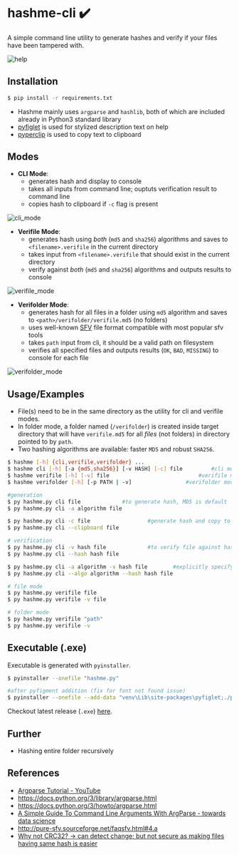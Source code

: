 # hashme-cli ✔️
A simple command line utility to generate hashes and verify if your files have been tampered with.

![help](https://i.imgur.com/e1bugQJ.png)

## Installation
```sh
$ pip install -r requirements.txt
```
- Hashme mainly uses `argparse` and `hashlib`, both of which are included already in Python3 standard library
- [pyfiglet](https://pypi.org/project/pyfiglet/0.7/) is used for stylized description text on help
- [pyperclip](https://pypi.org/project/pyperclip/) is used to copy text to clipboard

## Modes
- **CLI Mode**: 
	- generates hash and display to console
	- takes all inputs from command line; ouptuts verification result to command line
	- copies hash to clipboard if `-c` flag is present

![cli_mode](https://i.imgur.com/fSTY6cA.png)

- **Verifile Mode**: 
	- generates hash using _both_ (`md5` and `sha256`) algorithms and saves to `<filename>.verifile` in the current directory
	- takes input from `<filename>.verifile` that should exist in the current directory
	- verify against _both_ (`md5` and `sha256`) algorithms and outputs results to console

![verifile_mode](https://i.imgur.com/jcHODqn.png)

- **Verifolder Mode**: 
	- generates hash for all files in a folder using `md5` algorithm and saves to `<path>/verifolder/verifile.md5` (no folders)
	- uses well-known [SFV](https://en.wikipedia.org/wiki/Simple_file_verification) file format compatible with most popular sfv tools
	- takes `path` input from cli, it should be a valid path on filesystem
	- verifies all specified files and outputs results (`OK`, `BAD`, `MISSING`) to console for each file

![verifolder_mode](https://i.imgur.com/GHlZqK9.png)

## Usage/Examples
- File(s) need to be in the same directory as the utility for cli and verifile modes.
- In folder mode, a folder named (`/verifolder`) is created inside target directory that will have `verifile.md5` for all _files_ (not folders) in directory pointed to by `path`. 
- Two hashing algorithms are available: faster `MD5` and robust `SHA256`.

```sh
$ hashme [-h] {cli,verifile,verifolder} ...
$ hashme cli [-h] [-a {md5,sha256}] [-v HASH] [-c] file 		#cli mode
$ hashme verifile [-h] [-v] file 			                #verifile mode
$ hashme verifolder [-h] [-p PATH | -v]					#verifolder mode
```

```sh
#generation
$ py hashme.py cli file				#to generate hash, MD5 is default
$ py hashme.py cli -a algorithm file

$ py hashme.py cli -c file 	                #generate hash and copy to clipboard
$ py hashme.py cli --clipboard file

# verification
$ py hashme.py cli -v hash file		        #to verify file against hash (assumed to be MD5 by default)
$ py hashme.py cli --hash hash file

$ py hashme.py cli -a algorithm -v hash file		#explicitly specifying algorithm
$ py hashme.py cli --algo algorithm --hash hash file

# file mode
$ py hashme.py verifile file
$ py hashme.py verifile -v file

# folder mode
$ py hashme.py verifile "path"
$ py hashme.py verifile -v
```

## Executable (.exe)
Executable is generated with `pyinstaller`.

```sh
$ pyinstaller --onefile "hashme.py"

#after pyfigment addition (fix for font not found issue)
$ pyinstaller --onefile --add-data "venv\Lib\site-packages\pyfiglet;./pyfiglet" hashme.py
```

Checkout latest release (`.exe`) [here](https://github.com/abhishekarya1/hashme-cli/releases).

## Further
- Hashing entire folder recursively

## References
- [Argparse Tutorial - YouTube](https://youtu.be/Y2Vatkp4Y6M)
- https://docs.python.org/3/library/argparse.html
- https://docs.python.org/3/howto/argparse.html
- [A Simple Guide To Command Line Arguments With ArgParse - towards data science](https://towardsdatascience.com/a-simple-guide-to-command-line-arguments-with-argparse-6824c30ab1c3)
- http://pure-sfv.sourceforge.net/faqsfv.html#4.a
- [Why not CRC32? -> can detect change; but not secure as making files having same hash is easier](https://stackoverflow.com/a/16122368)
